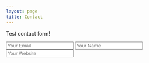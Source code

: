 ```yaml
---
layout: page
title: Contact
---
```


Test contact form!

<form accept-charset="UTF-8" action="https://formkeep.com/f/e5dba8ca7a61" method="POST">
	<input type="hidden" name="utf8" value="✓">
    <input type="email" name="email" placeholder="Your Email">
	<input type="text" name="name" placeholder="Your Name">
	<input type="url" name="url" placeholder="Your Website">
</form>
